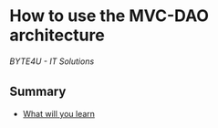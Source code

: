 # How to use the MVC-DAO architecture
###### BYTE4U - IT Solutions

## Summary
- [What will you learn](#What-will-you-learn)
